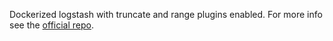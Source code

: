 Dockerized logstash with truncate and range plugins enabled. For more info see the [official repo](https://github.com/elastic/logstash-docker/tree/6.0).